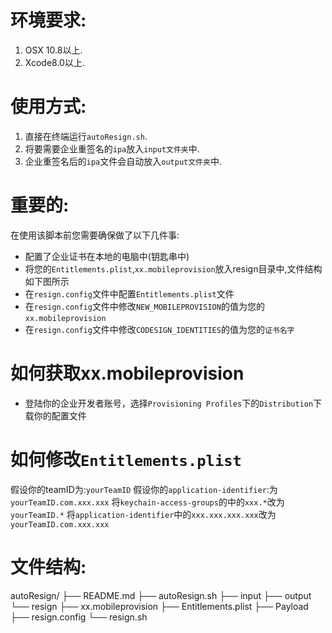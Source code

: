 # 环境要求:
1. OSX 10.8以上.
2. Xcode8.0以上.

# 使用方式:       
1. 直接在终端运行`autoResign.sh`.
2. 将要需要企业重签名的`ipa`放入`input文件夹`中.
3. 企业重签名后的`ipa`文件会自动放入`output文件夹`中.

# 重要的:
在使用该脚本前您需要确保做了以下几件事:
- 配置了企业证书在本地的电脑中(钥匙串中)
- 将您的`Entitlements.plist`,`xx.mobileprovision`放入resign目录中,文件结构如下图所示
- 在`resign.config`文件中配置`Entitlements.plist`文件
- 在`resign.config`文件中修改`NEW_MOBILEPROVISION`的值为您的`xx.mobileprovision`
- 在`resign.config`文件中修改`CODESIGN_IDENTITIES`的值为您的`证书名字`

# 如何获取xx.mobileprovision
- 登陆你的企业开发者账号，选择`Provisioning Profiles`下的`Distribution`下载你的配置文件

# 如何修改`Entitlements.plist`
假设你的teamID为:`yourTeamID`
假设你的`application-identifier`:为`yourTeamID.com.xxx.xxx`
将`keychain-access-groups`的中的`xxx.*`改为`yourTeamID.*`
将`application-identifier`中的`xxx.xxx.xxx.xxx`改为`yourTeamID.com.xxx.xxx`

# 文件结构:
autoResign/
├── README.md
├── autoResign.sh
├── input
├── output
└── resign
    ├── xx.mobileprovision
    ├── Entitlements.plist
    ├── Payload
    ├── resign.config
    └── resign.sh
